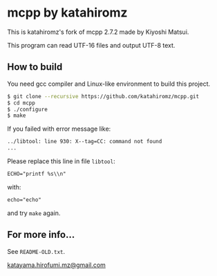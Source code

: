 # mcpp by katahiromz

This is katahiromz's fork of mcpp 2.7.2 made by Kiyoshi Matsui.

This program can read UTF-16 files and output UTF-8 text.

## How to build

You need gcc compiler and Linux-like environment to build this project.

```bash
$ git clone --recursive https://github.com/katahiromz/mcpp.git
$ cd mcpp
$ ./configure
$ make
```

If you failed with error message like:
```txt
../libtool: line 930: X--tag=CC: command not found
...
```
Please replace this line in file `libtool`:
```txt
ECHO="printf %s\\n"
```
with:
```txt
echo="echo"
```
and try `make` again.

## For more info...

See `README-OLD.txt`.

katayama.hirofumi.mz@gmail.com
